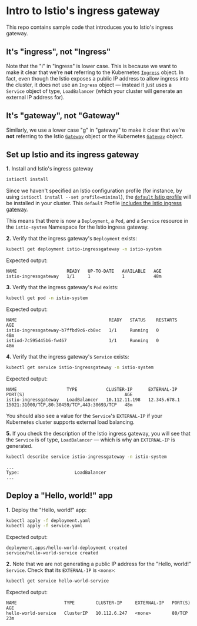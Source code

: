 # Intro to Istio's ingress gateway

This repo contains sample code that introduces you to Istio's ingress gateway.

## It's "ingress", not "Ingress"
Note that the "i" in "ingress" is lower case. This is because we want to make it clear that we're **not** referring to the Kubernetes [`Ingress`](https://kubernetes.io/docs/concepts/services-networking/ingress/) object. In fact, even though the Istio exposes a public IP address to allow ingress into the cluster, it does not use an `Ingress` object — instead it just uses a `Service` object of type, `LoadBalancer` (which your cluster will generate an external IP address for).

## It's "gateway", not "Gateway"

Similarly, we use a lower case "g" in "gateway" to make it clear that we're **not** referring to the Istio [`Gateway`](https://istio.io/latest/docs/reference/config/networking/gateway/) object or the Kubernetes [`Gateway`](https://gateway-api.sigs.k8s.io/) object.

## Set up Istio and its ingress gateway

**1.** Install and Istio's ingress gateway

```bash
istioctl install
```

Since we haven't specified an Istio configuration profile (for instance, by using `istioctl install --set profile=minimal`), the [`default` Istio profile](https://github.com/istio/istio/blob/1.13.4/manifests/profiles/default.yaml#L25) will be installed in your cluster. This `default` Profile [includes the Istio ingress gateway](https://github.com/istio/istio/blob/1.13.4/manifests/profiles/default.yaml#L25).

This means that there is now a `Deployment`,  a `Pod`, and a `Service` resource in the `istio-system` Namespace for the Istio ingress gateway.

**2.** Verify that the ingress gateway's `Deployment` exists:

```bash
kubectl get deployment istio-ingressgateway -n istio-system
```

Expected output:
```
NAME                   READY   UP-TO-DATE   AVAILABLE   AGE
istio-ingressgateway   1/1     1            1           48m
```

**3.** Verify that the ingress gateway's `Pod` exists:

```bash
kubectl get pod -n istio-system
```

Expected output:
```
NAME                                   READY   STATUS    RESTARTS   AGE
istio-ingressgateway-b7ffbd9c6-cb8xc   1/1     Running   0          48m
istiod-7c595445b6-fw467                1/1     Running   0          48m
```

**4.** Verify that the ingress gateway's `Service` exists:

```bash
kubectl get service istio-ingressgateway -n istio-system
```

Expected output:
```
NAME                   TYPE           CLUSTER-IP      EXTERNAL-IP     PORT(S)                                      AGE
istio-ingressgateway   LoadBalancer   10.112.11.198   12.345.678.1    15021:31000/TCP,80:30459/TCP,443:30693/TCP   48m
```

You should also see a value for the `Service`'s `EXTERNAL-IP` if your Kubernetes cluster supports external load balancing.

**5.** If you check the description of the Istio ingress gateway, you will see that the `Service` is of type, `LoadBalancer` — which is why an `EXTERNAL-IP` is generated.

```bash
kubectl describe service istio-ingressgateway -n istio-system
```

```
...
Type:                     LoadBalancer
...
```

## Deploy a "Hello, world!" app

**1.** Deploy the "Hello, world!" app:

```bash
kubectl apply -f deployment.yaml
kubectl apply -f service.yaml
```

Expected output:
```
deployment.apps/hello-world-deployment created
service/hello-world-service created
```

**2.** Note that we are not generating a public IP address for the "Hello, world!" `Service`. Check that its `EXTERNAL-IP` is `<none>`:

```bash
kubectl get service hello-world-service
```

Expected output:
```
NAME                  TYPE        CLUSTER-IP     EXTERNAL-IP   PORT(S)   AGE
hello-world-service   ClusterIP   10.112.6.247   <none>        80/TCP    23m
```
